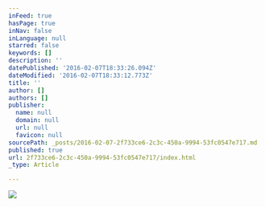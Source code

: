 ```yaml
---
inFeed: true
hasPage: true
inNav: false
inLanguage: null
starred: false
keywords: []
description: ''
datePublished: '2016-02-07T18:33:26.094Z'
dateModified: '2016-02-07T18:33:12.773Z'
title: ''
author: []
authors: []
publisher:
  name: null
  domain: null
  url: null
  favicon: null
sourcePath: _posts/2016-02-07-2f733ce6-2c3c-450a-9994-53fc0547e717.md
published: true
url: 2f733ce6-2c3c-450a-9994-53fc0547e717/index.html
_type: Article

---
```

![](https://the-grid-user-content.s3-us-west-2.amazonaws.com/aceab53a-450c-4347-a4a3-de41fc8300fd.jpg)